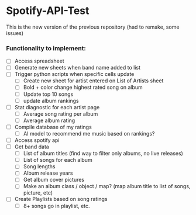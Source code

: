 # Spotify-API-Test

This is the new version of the previous repository (had to remake, some issues)

### Functionality to implement:

- [ ] Access spreadsheet
- [ ] Generate new sheets when band name added to list
- [ ] Trigger python scripts when specific cells update
    - [ ] Create new sheet for artist entered on List of Artists sheet
    - [ ] Bold + color change highest rated song on album
    - [ ] Update top 10 songs
    - [ ] update album rankings
- [ ] Stat diagnostic for each artist page
    - [ ] Average song rating per album
    - [ ] Average album rating
- [ ] Compile database of my ratings
    - [ ] AI model to recommend me music based on rankings?
- [ ] Access spotify api
- [ ] Get band data
    - [ ] List of album titles (find way to filter only albums, no live releases)
    - [ ] List of songs for each album
    - [ ] Song lengths
    - [ ] Album release years
    - [ ] Get album cover pictures
    - [ ] Make an album class / object / map? (map album title to list of songs, picture, etc)
- [ ] Create Playlists based on song ratings
    - [ ] 8+ songs go in playlist, etc.